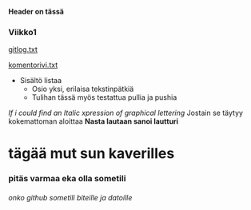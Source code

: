 **Header on tässä**
### **Viikko1**
[gitlog.txt](https://github.com/miksuu00/ot-harjoitustyo/blob/master/laskarit/viikko1/gitlog.txt)



[komentorivi.txt](https://github.com/miksuu00/ot-harjoitustyo/blob/master/laskarit/viikko1/komentorivi.txt)


* Sisältö listaa
  * Osio yksi, erilaisa tekstinpätkiä
  * Tulihan tässä myös testattua pullia ja pushia


*If i could find an Italic xpression of graphical lettering* Jostain se täytyy kokemattoman aloittaa __Nasta **lautaan** sanoi lautturi__

# tägää mut sun kaverilles
### pitäs varmaa eka olla sometili
###### onko github sometili biteille ja datoille


